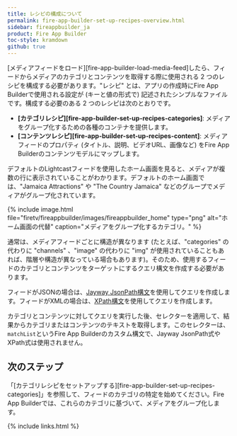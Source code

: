 ```yaml
---
title: レシピの構成について
permalink: fire-app-builder-set-up-recipes-overview.html
sidebar: fireappbuilder_ja
product: Fire App Builder
toc-style: kramdown
github: true
---
```


[メディアフィードをロード][fire-app-builder-load-media-feed]したら、フィードからメディアのカテゴリとコンテンツを取得する際に使用される 2 つのレシピを構成する必要があります。"レシピ" とは、アプリの作成時にFire App Builderで使用される設定が (キーと値の形式で) 記述されたシンプルなファイルです。構成する必要のある 2 つのレシピは次のとおりです。

*  **[カテゴリレシピ][fire-app-builder-set-up-recipes-categories]**: メディアをグループ化するための各種のコンテナを提供します。
*  **[コンテンツレシピ][fire-app-builder-set-up-recipes-content]**: メディアフィードのプロパティ (タイトル、説明、ビデオURL、画像など) をFire App Builderのコンテンツモデルにマップします。

デフォルトのLightcastフィードを使用したホーム画面を見ると、メディアが複数の行に表示されていることがわかります。デフォルトのホーム画面では、"Jamaica Attractions" や "The Country Jamaica" などのグループでメディアがグループ化されています。

{% include image.html file="firetv/fireappbuilder/images/fireappbuilder_home" type="png" alt="ホーム画面の代替" caption="メディアをグループ化するカテゴリ。" %}

通常は、メディアフィードごとに構造が異なります (たとえば、"categories" の代わりに "channels" 、"image" の代わりに "img" が使用されていることもあれば、階層や構造が異なっている場合もあります)。そのため、使用するフィードのカテゴリとコンテンツをターゲットにするクエリ構文を作成する必要があります。

フィードがJSONの場合は、[Jayway JsonPath構文](https://github.com/jayway/JsonPath)を使用してクエリを作成します。フィードがXMLの場合は、[XPath構文](http://www.w3schools.com/xsl/xpath_syntax.asp)を使用してクエリを作成します。

カテゴリとコンテンツに対してクエリを実行した後、セレクターを適用して、結果からカテゴリまたはコンテンツのテキストを取得します。このセレクターは、`matchList`というFire App Builderのカスタム構文で、Jayway JsonPath式やXPath式は使用されません。

## 次のステップ

「[カテゴリレシピをセットアップする][fire-app-builder-set-up-recipes-categories]」を参照して、フィードのカテゴリの特定を始めてください。Fire App Builderでは、これらのカテゴリに基づいて、メディアをグループ化します。

{% include links.html %}

